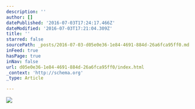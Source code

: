 ```yaml
---
description: ''
author: []
datePublished: '2016-07-03T17:24:17.466Z'
dateModified: '2016-07-03T17:21:04.309Z'
title: ''
starred: false
sourcePath: _posts/2016-07-03-d05e0e36-1e84-4691-884d-26a6fca95ff0.md
inFeed: true
hasPage: true
inNav: false
url: d05e0e36-1e84-4691-884d-26a6fca95ff0/index.html
_context: 'http://schema.org'
_type: Article

---
```

![](https://the-grid-user-content.s3-us-west-2.amazonaws.com/9d8bb519-1c20-4d34-b6b6-cdd9abc02653.gif)